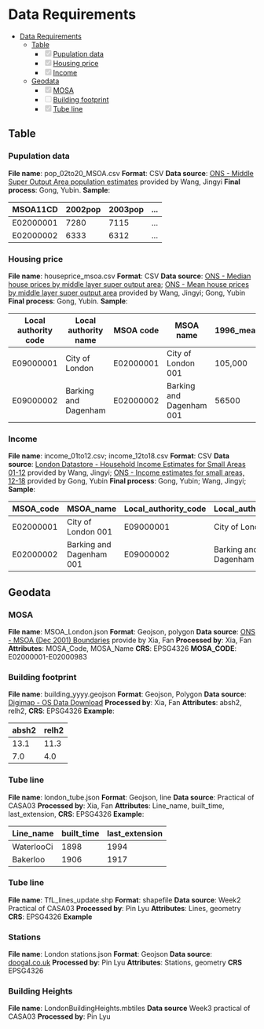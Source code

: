 # Data Requirements

- [Data Requirements](#data-requirements)
  * [Table](#table)
    + <input type="checkbox" disabled checked/>[Pupulation data](#pupulation-data)
    + <input type="checkbox" disabled checked/>[Housing price](#housing-price)
    + <input type="checkbox" disabled checked/>[Income](#income)
  * [Geodata](#geodata)
    + <input type="checkbox" disabled checked/>[MOSA](#mosa)
    + <input type="checkbox" disabled/>[Building footprint](#building-footprint)
    + <input type="checkbox" disabled checked/>[Tube line](#tube-line)

## Table

### Pupulation data

**File name**: pop_02to20_MSOA.csv
**Format**: CSV
**Data source**: [ONS - Middle Super Output Area population estimates](https://www.ons.gov.uk/peoplepopulationandcommunity/populationandmigration/populationestimates/datasets/middlesuperoutputareamidyearpopulationestimates) provided by Wang, Jingyi
**Final process**: Gong, Yubin.
**Sample**:     


| MSOA11CD  | 2002pop | 2003pop | ... |
| ----------- | --------- | --------- | ----- |
| E02000001 | 7280    | 7115    | ... |
| E02000002 | 6333    | 6312    | ... |

### Housing price

**File name**: houseprice_msoa.csv
**Format**: CSV
**Data source**: [ONS - Median house prices by middle layer super output area](https://www.ons.gov.uk/peoplepopulationandcommunity/housing/datasets/hpssadataset2medianhousepricebymsoaquarterlyrollingyear); [ONS - Mean house prices by middle layer super output area](https://www.ons.gov.uk/peoplepopulationandcommunity/housing/datasets/hpssadataset3meanhousepricebymsoaquarterlyrollingyear)  provided by Wang, Jingyi; Gong, Yubin
**Final process**: Gong, Yubin.
**Sample**:


| Local authority code | Local authority name | MSOA code | MSOA name                | 1996_mean | ... |
| ---------------------- | ---------------------- | ----------- | -------------------------- | ----------- | ----- |
| E09000001            | City of London       | E02000001 | City of London 001       | 105,000   | ... |
| E09000002            | Barking and Dagenham | E02000002 | Barking and Dagenham 001 | 56500     | ... |

### Income

**File name**: income_01to12.csv; income_12to18.csv
**Format**: CSV
**Data source**: [London Datastore - Household Income Estimates for Small Areas 01-12](https://data.london.gov.uk/dataset/household-income-estimates-small-areas) provided by Wang, Jingyi; [ONS - Income estimates for small areas, 12-18](https://www.ons.gov.uk/employmentandlabourmarket/peopleinwork/earningsandworkinghours/datasets/smallareaincomeestimatesformiddlelayersuperoutputareasenglandandwales) provided by Gong, Yubin
**Final process**: Gong, Yubin; Wang, Jingyi;
**Sample**:    


| MSOA_code | MSOA_name                | Local_authority_code | Local_authority_name | 2012_annual | ... |
| ----------- | -------------------------- | ---------------------- | ---------------------- | ------------- | ----- |
| E02000001 | City of London 001       | E09000001            | City of London       | 65000       | ... |
| E02000002 | Barking and Dagenham 001 | E09000002            | Barking and Dagenham | 32760       | ... |

## Geodata

### MOSA

**File name**: MSOA_London.json
**Format**: Geojson, polygon
**Data source**: [ONS - MSOA (Dec 2001) Boundaries](https://geoportal.statistics.gov.uk/datasets/ons::msoa-dec-2001-boundaries-ew-bfc/about) provide by Xia, Fan
**Processed by**: Xia, Fan
**Attributes**: MOSA_Code, MOSA_Name
**CRS**: EPSG4326
**MOSA_CODE**: E02000001-E02000983

### Building footprint

**File name**: building_yyyy.geojson
**Format**: Geojson, Polygon
**Data source**: [Digimap - OS Data Download](https://digimap.edina.ac.uk/roam/download/os)
**Processed by**: Xia, Fan
**Attributes**: absh2, relh2,
**CRS**: EPSG4326
**Example**:   


| absh2 | relh2 |
| ------- | ------- |
| 13.1  | 11.3  |
| 7.0   | 4.0   |

### Tube line

**File name**: london_tube.json
**Format**: Geojson, line
**Data source**: Practical of CASA03
**Processed by**: Xia, Fan
**Attributes**: Line_name, built_time, last_extension,
**CRS**: EPSG4326
**Example**:   


| Line_name  | built_time | last_extension |
| ------------ | ------------ | ---------------- |
| WaterlooCi | 1898       | 1994           |
| Bakerloo   | 1906       | 1917           |

### Tube line

**File name**: TfL_lines_update.shp
**Format**: shapefile
**Data source**: Week2 Practical of CASA03
**Processed by**: Pin Lyu
**Attributes**: Lines, geometry
**CRS**: EPSG4326
**Example**

### Stations

**File name**: London stations.json
**Format**: Geojson
**Data source**: [doogal.co.uk](https://www.doogal.co.uk/london_stations#google_vignette)
**Processed by**: Pin Lyu
**Attributes**: Stations, geometry
**CRS** EPSG4326

### Building Heights

**File name**: LondonBuildingHeights.mbtiles
**Data source** Week3 practical of CASA03
**Processed by**: Pin Lyu
